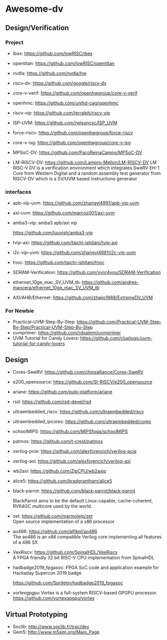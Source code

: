 # Awesome-dv

## Design/Verification

### Project

- Ibex: https://github.com/lowRISC/ibex

- opentitan: https://github.com/lowRISC/opentitan

- nvdla:  https://github.com/nvdla/hw

- riscv-dv: https://github.com/google/riscv-dv

- core-v-verif: https://github.com/openhwgroup/core-v-verif

- openhmc: https://github.com/unihd-cag/openhmc

- riscv-vip: https://github.com/jerralph/riscv-vip

- ISP-UVM: https://github.com/nelsoncsc/ISP_UVM

- force-riscv: https://github.com/openhwgroup/force-riscv

- core-v-isg:   https://github.com/openhwgroup/core-v-isg

- MPSoC-DV:     https://github.com/PacoReinaCampo/MPSoC-DV

- LM-RISCV-DV: https://github.com/Lampro-Mellon/LM-RISCV-DV 
  LM RISC-V DV is a verification environment which integrates SweRV EH-1 Core from Western Digital and a random assembly test generator from RISCV-DV which is a SV/UVM based instructions generator
  

### interfaces

- apb-vip-uvm: https://github.com/zhangyl4991/apb-vip-uvm

- axi-uvm:  https://github.com/marcoz001/axi-uvm

- amba3-vip: amba3 apb/axi vip

  https://github.com/luuvish/amba3-vip

- tvip-axi: https://github.com/taichi-ishitani/tvip-axi

- i2c-vip-uvm: https://github.com/zhangyl4991/i2c-vip-uvm

- tnoc:  https://github.com/taichi-ishitani/tnoc

- SDRAM-Verification: https://github.com/yvnr4you/SDRAM-Verification

- ethernet_10ge_mac_SV_UVM_tb: https://github.com/andres-mancera/ethernet_10ge_mac_SV_UVM_tb

- AXI/AHB/Ethernet:
  https://github.com/zhajio1988/ExtremeDV_UVM

### For Newbie
- Practical-UVM-Step-By-Step: https://github.com/Practical-UVM-Step-By-Step/Practical-UVM-Step-By-Step
- uvmprimer: https://github.com/rdsalemi/uvmprimer
- UVM Tutorial for Candy Lovers: https://github.com/cluelogic/uvm-tutorial-for-candy-lovers

  

## Design

- Cores-SweRV: https://github.com/chipsalliance/Cores-SweRV

- e200_opensource: https://github.com/SI-RISCV/e200_opensource

- ariane: https://github.com/pulp-platform/ariane

- rsd: https://github.com/rsd-devel/rsd

- ultraembedded_riscv: https://github.com/ultraembedded/riscv

- ultraembedded_ipcores: https://github.com/ultraembedded/cores

- schoolMIPS: https://github.com/MIPSfpga/schoolMIPS

- patmos: https://github.com/t-crest/patmos

- verilog-pcie: https://github.com/alexforencich/verilog-pcie

- verilog-axi: https://github.com/alexforencich/verilog-axi

- wb2axi: https://github.com/ZipCPU/wb2axip

- alice5: https://github.com/bradgrantham/alice5

- black-parrot: https://github.com/black-parrot/black-parrot  

  BlackParrot aims to be the default Linux-capable, cache-coherent, RV64GC multicore used by the world.

- zet:  https://github.com/marmolejo/zet  
  Open source implementation of a x86 processor 

- ao486: https://github.com/alfikpl/ao486  
  The ao486 is an x86 compatible Verilog core implementing all features of a 486 SX.
  
- VexRiscv: https://github.com/SpinalHDL/VexRiscv  
  A FPGA friendly 32 bit RISC-V CPU implementation from SpinalHDL
  
- hadbadge2019_fpgasoc:  FPGA SoC code and application example for Hackaday Supercon 2019 badge
  
  https://github.com/Spritetm/hadbadge2019_fpgasoc
  
- vortexgpgpu Vortex is a full-system RISCV-based GPGPU processor.
  https://github.com/vortexgpgpu/vortex
  
 


## Virtual Prototyping

- Soclib: http://www.soclib.fr/trac/dev
- Gem5:  http://www.m5sim.org/Main_Page
